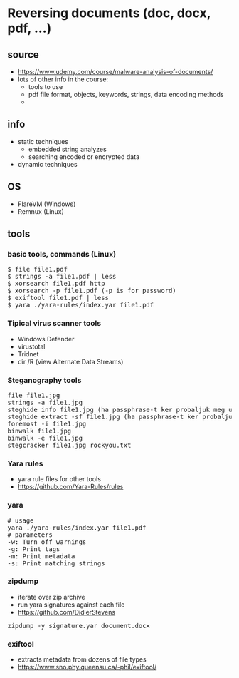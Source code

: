 # Reversing documents (doc, docx, pdf, ...)
## source
* https://www.udemy.com/course/malware-analysis-of-documents/
* lots of other info in the course:
  * tools to use
  * pdf file format, objects, keywords, strings, data encoding methods
  * 
## info
* static techniques
  * embedded string analyzes
  * searching encoded or encrypted data
* dynamic techniques
## OS
* FlareVM (Windows)
* Remnux (Linux)
## tools
### basic tools, commands (Linux)
<pre>
$ file file1.pdf
$ strings -a file1.pdf | less
$ xorsearch file1.pdf http
$ xorsearch -p file1.pdf (-p is for password)
$ exiftool file1.pdf | less
$ yara ./yara-rules/index.yar file1.pdf
</pre>
### Tipical virus scanner tools
* Windows Defender
* virustotal
* Tridnet
* dir /R (view Alternate Data Streams)
### Steganography tools
<pre>
file file1.jpg
strings -a file1.jpg
steghide info file1.jpg (ha passphrase-t ker probaljuk meg uressel! ha az nem jo, akkor stegcracker kell!)
steghide extract -sf file1.jpg (ha passphrase-t ker probaljuk meg uressel! ha az nem jo, akkor stegcracker kell!)
foremost -i file1.jpg
binwalk file1.jpg
binwalk -e file1.jpg
stegcracker file1.jpg rockyou.txt
</pre>
### Yara rules
* yara rule files for other tools
* https://github.com/Yara-Rules/rules
### yara
<pre>
# usage
yara ./yara-rules/index.yar file1.pdf
# parameters
-w: Turn off warnings
-g: Print tags
-m: Print metadata
-s: Print matching strings
</pre>
### zipdump
* iterate over zip archive
* run yara signatures against each file
* https://github.com/DidierStevens
<pre>
zipdump -y signature.yar document.docx
</pre>
### exiftool
* extracts metadata from dozens of file types
* https://www.sno.phy.queensu.ca/-phil/exiftool/
